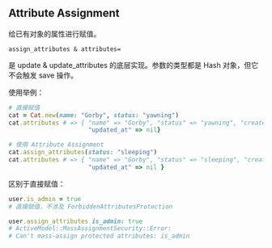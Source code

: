 ## Attribute Assignment

给已有对象的属性进行赋值。

```
assign_attributes & attributes=
```

是 update & update_attributes 的底层实现。参数的类型都是 Hash 对象，但它不会触发 save 操作。

使用举例：

```ruby
# 直接赋值
cat = Cat.new(name: "Gorby", status: "yawning")
cat.attributes # => { "name" => "Gorby", "status" => "yawning", "created_at" => nil, 
                      "updated_at" => nil}

# 使用 Attribute Assignment
cat.assign_attributes(status: "sleeping")
cat.attributes # => { "name" => "Gorby", "status" => "sleeping", "created_at" => nil,
                      "updated_at" => nil }
```

区别于直接赋值：

```ruby
user.is_admin = true
# 直接赋值，不涉及 ForbiddenAttributesProtection

user.assign_attributes is_admin: true
# ActiveModel::MassAssignmentSecurity::Error:
# Can't mass-assign protected attributes: is_admin
```
